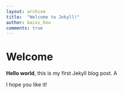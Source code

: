```yaml
---
layout: archive
title:  "Welcome to Jekyll!"
author: kaixi_hou
comments: true
---
```

# Welcome

**Hello world**, this is my first Jekyll blog post. A

I hope you like it!
